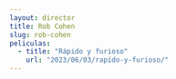 ```yaml
---
layout: director
title: Rob Cohen
slug: rob-cohen
peliculas:
  - title: "Rápido y furioso"
    url: "2023/06/03/rapido-y-furioso/"
---
```

